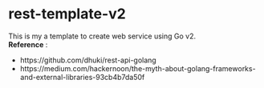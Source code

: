 # rest-template-v2
This is my a template to create web service using Go v2. <br/>
<b>Reference</b> : 
<ul>
  <li>https://github.com/dhuki/rest-api-golang</li>
  <li>https://medium.com/hackernoon/the-myth-about-golang-frameworks-and-external-libraries-93cb4b7da50f</li>
</ul>
